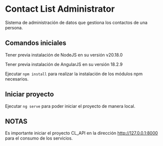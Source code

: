 # Contact List Administrator

Sistema de administración de datos que gestiona los contactos de una persona.

## Comandos iniciales

Tener previa instalación de NodeJS en su versión v20.18.0

Tener previa instalación de AngularJS en su versión 18.2.9

Ejecutar `npm install` para realizar la instalación de los módulos npm necesarios.


## Iniciar proyecto

Ejecutar `ng serve` para poder iniciar el proyecto de manera local.

## NOTAS

Es importante iniciar el proyecto CL_API en la dirección http://127.0.0.1:8000 para el consumo de los servicios.